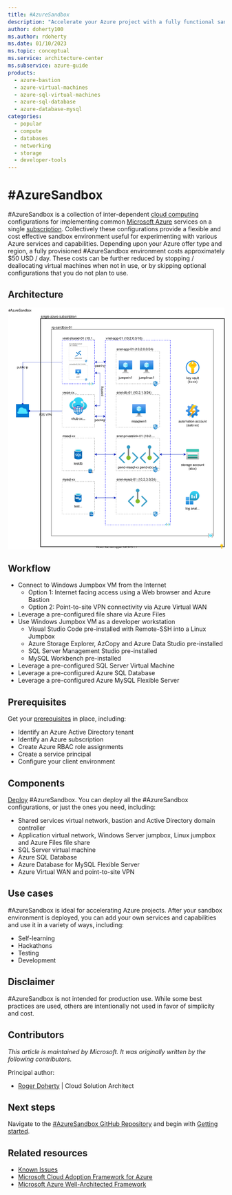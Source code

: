 ```yaml
---
title: #AzureSandbox
description: "Accelerate your Azure project with a fully functional sandbox environment."
author: doherty100
ms.author: rdoherty
ms.date: 01/10/2023
ms.topic: conceptual
ms.service: architecture-center
ms.subservice: azure-guide
products:
  - azure-bastion
  - azure-virtual-machines
  - azure-sql-virtual-machines
  - azure-sql-database
  - azure-database-mysql
categories:
  - popular
  - compute
  - databases
  - networking
  - storage
  - developer-tools
---
```


# #AzureSandbox

\#AzureSandbox is a collection of inter-dependent [cloud computing](https://azure.microsoft.com/overview/what-is-cloud-computing) configurations for implementing common [Microsoft Azure](https://azure.microsoft.com/overview/what-is-azure/) services on a single [subscription](https://learn.microsoft.com/azure/azure-glossary-cloud-terminology#subscription). Collectively these configurations provide a flexible and cost effective sandbox environment useful for experimenting with various Azure services and capabilities. Depending upon your Azure offer type and region, a fully provisioned #AzureSandbox environment costs approximately $50 USD / day. These costs can be further reduced by stopping / deallocating virtual machines when not in use, or by skipping optional configurations that you do not plan to use.
  
## Architecture

![diagram](./azuresandbox.drawio.svg)

## Workflow

- Connect to Windows Jumpbox VM from the Internet
  - Option 1: Internet facing access using a Web browser and Azure Bastion
  - Option 2: Point-to-site VPN connectivity via Azure Virtual WAN
- Leverage a pre-configured file share via Azure Files
- Use Windows Jumpbox VM as a developer workstation
  - Visual Studio Code pre-installed with Remote-SSH into a Linux Jumpbox
  - Azure Storage Explorer, AzCopy and Azure Data Studio pre-installed
  - SQL Server Management Studio pre-installed
  - MySQL Workbench pre-installed
- Leverage a pre-configured SQL Server Virtual Machine
- Leverage a pre-configured Azure SQL Database
- Leverage a pre-configured Azure MySQL Flexible Server  

## Prerequisites

Get your [prerequisites](https://github.com/Azure-Samples/azuresandbox#prerequisites) in place, including:

- Identify an Azure Active Directory tenant
- Identify an Azure subscription
- Create Azure RBAC role assignments
- Create a service principal
- Configure your client environment

## Components

[Deploy](https://github.com/Azure-Samples/azuresandbox#perform-default-sandbox-deployment) #AzureSandbox. You can deploy all the #AzureSandbox configurations, or just the ones you need, including:

- Shared services virtual network, bastion and Active Directory domain controller
- Application virtual network, Windows Server jumpbox, Linux jumpbox and Azure Files file share
- SQL Server virtual machine
- Azure SQL Database
- Azure Database for MySQL Flexible Server
- Azure Virtual WAN and point-to-site VPN

## Use cases

\#AzureSandbox is ideal for accelerating Azure projects. After your sandbox environment is deployed, you can add your own services and capabilities and use it in a variety of ways, including:

- Self-learning
- Hackathons
- Testing
- Development

## Disclaimer

\#AzureSandbox is not intended for production use. While some best practices are used, others are intentionally not used in favor of simplicity and cost.

## Contributors

*This article is maintained by Microsoft. It was originally written by the following contributors.*

Principal author:

- [Roger Doherty](https://www.linkedin.com/in/roger-doherty-805635b/) | Cloud Solution Architect

## Next steps

Navigate to the [#AzureSandbox GitHub Repository](https://github.com/Azure-Samples/azuresandbox) and begin with [Getting started](https://github.com/Azure-Samples/azuresandbox#getting-started).

## Related resources

- [Known Issues](https://github.com/Azure-Samples/azuresandbox#known-issues)
- [Microsoft Cloud Adoption Framework for Azure](https://learn.microsoft.com/azure/cloud-adoption-framework/)
- [Microsoft Azure Well-Architected Framework](https://learn.microsoft.com/azure/architecture/framework/)

